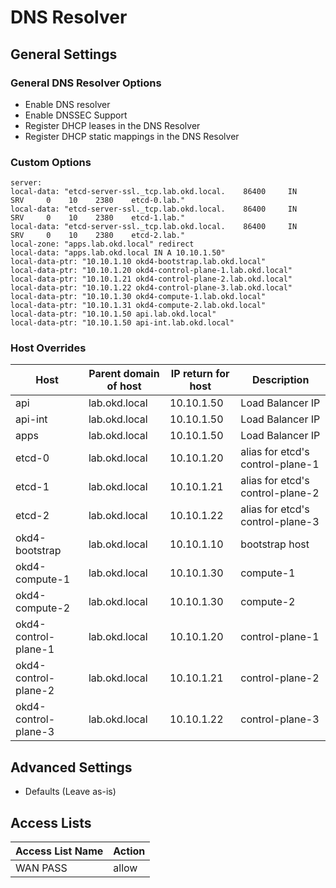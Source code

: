 # DNS Resolver

## General Settings

### General DNS Resolver Options
- Enable DNS resolver
- Enable DNSSEC Support
- Register DHCP leases in the DNS Resolver
- Register DHCP static mappings in the DNS Resolver

### Custom Options

```
server:
local-data: "etcd-server-ssl._tcp.lab.okd.local.    86400     IN    SRV     0    10    2380    etcd-0.lab."
local-data: "etcd-server-ssl._tcp.lab.okd.local.    86400     IN    SRV     0    10    2380    etcd-1.lab."
local-data: "etcd-server-ssl._tcp.lab.okd.local.    86400     IN    SRV     0    10    2380    etcd-2.lab."
local-zone: "apps.lab.okd.local" redirect
local-data: "apps.lab.okd.local IN A 10.10.1.50"
local-data-ptr: "10.10.1.10 okd4-bootstrap.lab.okd.local"
local-data-ptr: "10.10.1.20 okd4-control-plane-1.lab.okd.local"
local-data-ptr: "10.10.1.21 okd4-control-plane-2.lab.okd.local"
local-data-ptr: "10.10.1.22 okd4-control-plane-3.lab.okd.local"
local-data-ptr: "10.10.1.30 okd4-compute-1.lab.okd.local"
local-data-ptr: "10.10.1.31 okd4-compute-2.lab.okd.local"
local-data-ptr: "10.10.1.50 api.lab.okd.local"
local-data-ptr: "10.10.1.50 api-int.lab.okd.local"
```

### Host Overrides

|Host|Parent domain of host|IP return for host|Description|
|-|-|-|-|
|api|lab.okd.local|10.10.1.50|Load Balancer IP|
|api-int|lab.okd.local|10.10.1.50|Load Balancer IP|
|apps|lab.okd.local|10.10.1.50|Load Balancer IP|
|etcd-0|lab.okd.local|10.10.1.20|alias for etcd's control-plane-1|
|etcd-1|lab.okd.local|10.10.1.21|alias for etcd's control-plane-2|
|etcd-2|lab.okd.local|10.10.1.22|alias for etcd's control-plane-3|
|okd4-bootstrap|lab.okd.local|10.10.1.10|bootstrap host|
|okd4-compute-1|lab.okd.local|10.10.1.30|compute-1|
|okd4-compute-2|lab.okd.local|10.10.1.30|compute-2|
|okd4-control-plane-1|lab.okd.local|10.10.1.20|control-plane-1|
|okd4-control-plane-2|lab.okd.local|10.10.1.21|control-plane-2|
|okd4-control-plane-3|lab.okd.local|10.10.1.22|control-plane-3|

## Advanced Settings
- Defaults (Leave as-is)

## Access Lists

|Access List Name|Action|
|-|-|
|WAN PASS|allow|

